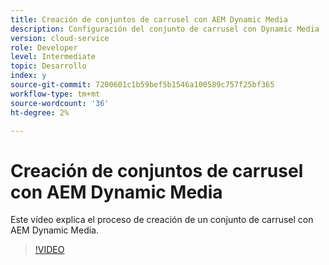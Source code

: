 ```yaml
---
title: Creación de conjuntos de carrusel con AEM Dynamic Media
description: Configuración del conjunto de carrusel con Dynamic Media
version: cloud-service
role: Developer
level: Intermediate
topic: Desarrollo
index: y
source-git-commit: 7200601c1b59bef5b1546a100589c757f25bf365
workflow-type: tm+mt
source-wordcount: '36'
ht-degree: 2%

---
```



# Creación de conjuntos de carrusel con AEM Dynamic Media

Este vídeo explica el proceso de creación de un conjunto de carrusel con AEM Dynamic Media.

>[!VIDEO](https://video.tv.adobe.com/v/335380?quality=9&learn=on)
